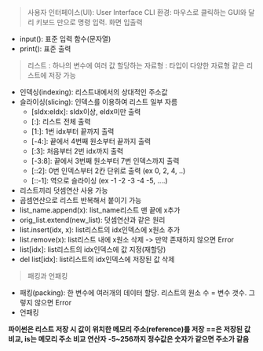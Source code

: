 > 사용자 인터페이스(UI): User Interface
> CLI 환경: 마우스로 클릭하는 GUI와 달리 키보드 만으로 명령 입력.
> 화면 입출력
  - input(): 표준 입력 함수(문자열)
  - print(): 표준 출력

> 리스트
  : 하나의 변수에 여러 값 할당하는 자료형
  : 타입이 다양한 자료형 같은 리스트에 저장 가능
  - 인덱싱(indexing): 리스트내에서의 상대적인 주소값
  - 슬라이싱(slicing): 인덱스를 이용하여 리스트 일부 자름
      - [sIdx:eIdx]: sIdx이상, eIdx미만 출력
      - [:]: 리스트 전체 출력
      - [1:]: 1번 idx부터 끝까지 출력
      - [-4:]: 끝에서 4번째 원소부터 끝까지 출력
      - [:3]: 처음부터 2번 idx까지 출력
      - [-3:8]: 끝에서 3번째 원소부터 7번 인덱스까지 출력
      - [::2]: 0번 인덱스부터 2칸 단위로 출력 (ex 0, 2, 4, ..)
      - [::-1]: 역으로 슬라이싱 (ex -1 -2 -3 -4 -5, ....)
  - 리스트끼리 덧셈연산 사용 가능
  - 곱셈연산으로 리스트 반복해서 붙이기 가능
  - list_name.append(x): list_name리스트 맨 끝에 x추가
  - orig_list.extend(new_list): 덧셈연산과 같은 원리
  - list.insert(idx, x): list리스트의 idx인덱스에 x원소 추가
  - list.remove(x): list리스트 내에 x원소 삭제 -> 만약 존재하지 않으면 Error
  - list[idx]: list리스트의 idx인덱스에 값 지정(재할당)
  - del list[idx]: list리스트의 idx인덱스에 저장된 값 삭제

> 패킹과 언패킹
  - 패킹(packing): 한 변수에 여러개의 데이터 할당. 리스트의 원소 수 = 변수 갯수. 그렇지 않으면 Error
  - 언패킹

**파이썬은 리스트 저장 시 값이 위치한 메모리 주소(reference)를 저장**
**==은 저장된 값 비교, is는 메모리 주소 비교 연산자**
**-5~256까지 정수값은 숫자가 같으면 주소가 같음**
